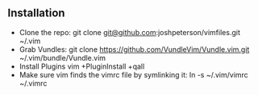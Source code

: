 Installation
-----------
* Clone the repo: git clone git@github.com:joshpeterson/vimfiles.git ~/.vim
* Grab Vundles: git clone https://github.com/VundleVim/Vundle.vim.git ~/.vim/bundle/Vundle.vim
* Install Plugins vim +PluginInstall +qall
* Make sure vim finds the vimrc file by symlinking it: ln -s ~/.vim/vimrc ~/.vimrc
